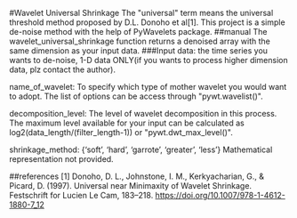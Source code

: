 #Wavelet Universal Shrinkage
The "universal" term means the universal threshold method proposed by D.L. Donoho et al[1]. 
This project is a simple de-noise method with the help of PyWavelets package.
##manual
The wavelet_universal_shrinkage function returns a denoised array with the same dimension as your input data.
###Input
data: the time series you wants to de-noise, 1-D data ONLY(if you wants to process higher dimension data, plz contact the author).

name_of_wavelet: To specify which type of mother wavelet you would want to adopt. The list of options can be access through "pywt.wavelist()".

decomposition_level: The level of wavelet decomposition in this process. The maximum level available for your input can be calculated as log2(data_length/(filter_length-1)) or "pywt.dwt_max_level()".

shrinkage_method: {‘soft’, ‘hard’, ‘garrote’, ‘greater’, ‘less’} Mathematical representation not provided.

##references
[1] Donoho, D. L., Johnstone, I. M., Kerkyacharian, G., & Picard, D. (1997). Universal near Minimaxity of Wavelet Shrinkage. Festschrift for Lucien Le Cam, 183–218. https://doi.org/10.1007/978-1-4612-1880-7_12 

